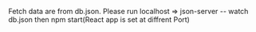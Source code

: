 Fetch data are from db.json. 
Please run localhost => json-server -- watch db.json then npm start(React app is set at diffrent Port)
